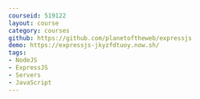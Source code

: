 ```yaml
---
courseid: 519122
layout: course
category: courses
github: https://github.com/planetoftheweb/expressjs
demo: https://expressjs-jkyzfdtuoy.now.sh/
tags:
- NodeJS
- ExpressJS
- Servers
- JavaScript
---
```

